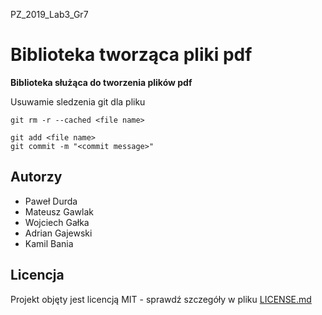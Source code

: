 PZ_2019_Lab3_Gr7

# Biblioteka tworząca pliki pdf

**Biblioteka służąca do tworzenia plików pdf**

Usuwamie sledzenia git dla pliku
```
git rm -r --cached <file name>

git add <file name>
git commit -m "<commit message>"
```
## Autorzy
* Paweł Durda
* Mateusz Gawlak
* Wojciech Gałka
* Adrian Gajewski
* Kamil Bania

## Licencja

Projekt objęty jest licencją MIT - sprawdź szczegóły w pliku [LICENSE.md](https://github.com/mjochab/PZ_2019_Lab3_Gr7/blob/master/LICENSE)
